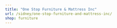 ```yaml
---
title: "One Stop Furniture & Mattress Inc"
url: /sidney/one-stop-furniture-and-mattress-inc/
shop: furniture
---
```

